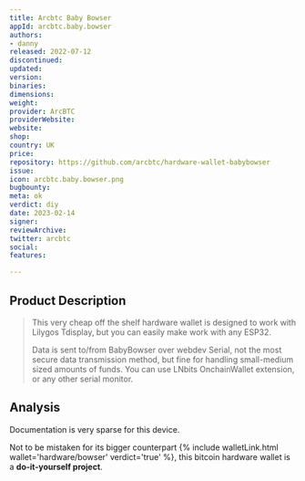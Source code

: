 ```yaml
---
title: Arcbtc Baby Bowser
appId: arcbtc.baby.bowser
authors:
- danny
released: 2022-07-12
discontinued: 
updated: 
version: 
binaries: 
dimensions: 
weight: 
provider: ArcBTC
providerWebsite: 
website: 
shop: 
country: UK
price: 
repository: https://github.com/arcbtc/hardware-wallet-babybowser
issue: 
icon: arcbtc.baby.bowser.png
bugbounty: 
meta: ok
verdict: diy
date: 2023-02-14
signer: 
reviewArchive: 
twitter: arcbtc
social: 
features: 

---
```


## Product Description 

> This very cheap off the shelf hardware wallet is designed to work with Lilygos Tdisplay, but you can easily make work with any ESP32.
> 
> Data is sent to/from BabyBowser over webdev Serial, not the most secure data transmission method, but fine for handling small-medium sized amounts of funds. You can use LNbits OnchainWallet extension, or any other serial monitor.

## Analysis 

Documentation is very sparse for this device. 

Not to be mistaken for its bigger counterpart {% include walletLink.html wallet='hardware/bowser' verdict='true' %}, this bitcoin hardware wallet is  a **do-it-yourself project**. 


